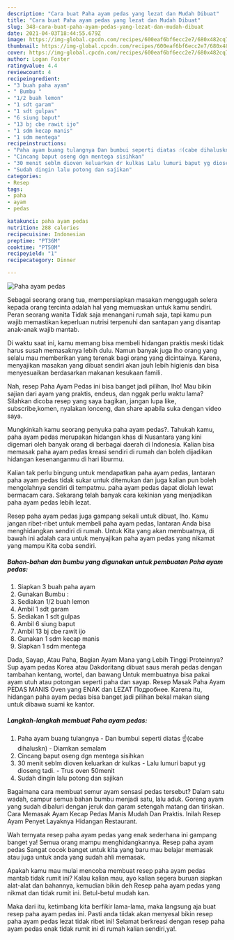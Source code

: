 ```yaml
---
description: "Cara buat Paha ayam pedas yang lezat dan Mudah Dibuat"
title: "Cara buat Paha ayam pedas yang lezat dan Mudah Dibuat"
slug: 348-cara-buat-paha-ayam-pedas-yang-lezat-dan-mudah-dibuat
date: 2021-04-03T18:44:55.679Z
image: https://img-global.cpcdn.com/recipes/600eaf6bf6ecc2e7/680x482cq70/paha-ayam-pedas-foto-resep-utama.jpg
thumbnail: https://img-global.cpcdn.com/recipes/600eaf6bf6ecc2e7/680x482cq70/paha-ayam-pedas-foto-resep-utama.jpg
cover: https://img-global.cpcdn.com/recipes/600eaf6bf6ecc2e7/680x482cq70/paha-ayam-pedas-foto-resep-utama.jpg
author: Logan Foster
ratingvalue: 4.4
reviewcount: 4
recipeingredient:
- "3 buah paha ayam"
- " Bumbu "
- "1/2 buah lemon"
- "1 sdt garam"
- "1 sdt gulpas"
- "6 siung baput"
- "13 bj cbe rawit ijo"
- "1 sdm kecap manis"
- "1 sdm mentega"
recipeinstructions:
- "Paha ayam buang tulangnya Dan bumbui seperti diatas ☝(cabe dihaluskn) Diamkan semalam"
- "Cincang baput oseng dgn mentega sisihkan"
- "30 menit seblm dioven keluarkan dr kulkas Lalu lumuri baput yg dioseng tadi. Trus oven 50menit"
- "Sudah dingin lalu potong dan sajikan"
categories:
- Resep
tags:
- paha
- ayam
- pedas

katakunci: paha ayam pedas 
nutrition: 288 calories
recipecuisine: Indonesian
preptime: "PT36M"
cooktime: "PT50M"
recipeyield: "1"
recipecategory: Dinner

---
```



![Paha ayam pedas](https://img-global.cpcdn.com/recipes/600eaf6bf6ecc2e7/680x482cq70/paha-ayam-pedas-foto-resep-utama.jpg)

Sebagai seorang orang tua, mempersiapkan masakan menggugah selera kepada orang tercinta adalah hal yang memuaskan untuk kamu sendiri. Peran seorang  wanita Tidak saja menangani rumah saja, tapi kamu pun wajib memastikan keperluan nutrisi terpenuhi dan santapan yang disantap anak-anak wajib mantab.

Di waktu  saat ini, kamu memang bisa membeli hidangan praktis meski tidak harus susah memasaknya lebih dulu. Namun banyak juga lho orang yang selalu mau memberikan yang terenak bagi orang yang dicintainya. Karena, menyajikan masakan yang dibuat sendiri akan jauh lebih higienis dan bisa menyesuaikan berdasarkan makanan kesukaan famili. 

Nah, resep Paha Ayam Pedas ini bisa banget jadi pilihan, lho! Mau bikin sajian dari ayam yang praktis, endeus, dan nggak perlu waktu lama? Silahkan dicoba resep yang saya bagikan, jangan lupa like, subscribe,komen, nyalakan lonceng, dan share apabila suka dengan video saya.

Mungkinkah kamu seorang penyuka paha ayam pedas?. Tahukah kamu, paha ayam pedas merupakan hidangan khas di Nusantara yang kini digemari oleh banyak orang di berbagai daerah di Indonesia. Kalian bisa memasak paha ayam pedas kreasi sendiri di rumah dan boleh dijadikan hidangan kesenanganmu di hari liburmu.

Kalian tak perlu bingung untuk mendapatkan paha ayam pedas, lantaran paha ayam pedas tidak sukar untuk ditemukan dan juga kalian pun boleh mengolahnya sendiri di tempatmu. paha ayam pedas dapat diolah lewat bermacam cara. Sekarang telah banyak cara kekinian yang menjadikan paha ayam pedas lebih lezat.

Resep paha ayam pedas juga gampang sekali untuk dibuat, lho. Kamu jangan ribet-ribet untuk membeli paha ayam pedas, lantaran Anda bisa menghidangkan sendiri di rumah. Untuk Kita yang akan membuatnya, di bawah ini adalah cara untuk menyajikan paha ayam pedas yang nikamat yang mampu Kita coba sendiri.

<!--inarticleads1-->

##### Bahan-bahan dan bumbu yang digunakan untuk pembuatan Paha ayam pedas:

1. Siapkan 3 buah paha ayam
1. Gunakan  Bumbu :
1. Sediakan 1/2 buah lemon
1. Ambil 1 sdt garam
1. Sediakan 1 sdt gulpas
1. Ambil 6 siung baput
1. Ambil 13 bj cbe rawit ijo
1. Gunakan 1 sdm kecap manis
1. Siapkan 1 sdm mentega


Dada, Sayap, Atau Paha, Bagian Ayam Mana yang Lebih Tinggi Proteinnya? Sup ayam pedas Korea atau Dakdoritang dibuat saus merah pedas dengan tambahan kentang, wortel, dan bawang Untuk membuatnya bisa pakai ayam utuh atau potongan seperti paha dan sayap. Resep Masak Paha Ayam PEDAS MANIS Oven yang ENAK dan LEZAT Подробнее. Karena itu, hidangan paha ayam pedas bisa banget jadi pilihan bekal makan siang untuk dibawa suami ke kantor. 

<!--inarticleads2-->

##### Langkah-langkah membuat Paha ayam pedas:

1. Paha ayam buang tulangnya - Dan bumbui seperti diatas ☝(cabe dihaluskn) - Diamkan semalam
1. Cincang baput oseng dgn mentega sisihkan
1. 30 menit seblm dioven keluarkan dr kulkas - Lalu lumuri baput yg dioseng tadi. - Trus oven 50menit
1. Sudah dingin lalu potong dan sajikan


Bagaimana cara membuat semur ayam sensasi pedas tersebut? Dalam satu wadah, campur semua bahan bumbu menjadi satu, lalu aduk. Goreng ayam yang sudah dibaluri dengan jeruk dan garam setengah matang dan tiriskan. Cara Memasak Ayam Kecap Pedas Manis Mudah Dan Praktis. Inilah Resep Ayam Penyet Layaknya Hidangan Restaurant. 

Wah ternyata resep paha ayam pedas yang enak sederhana ini gampang banget ya! Semua orang mampu menghidangkannya. Resep paha ayam pedas Sangat cocok banget untuk kita yang baru mau belajar memasak atau juga untuk anda yang sudah ahli memasak.

Apakah kamu mau mulai mencoba membuat resep paha ayam pedas mantab tidak rumit ini? Kalau kalian mau, ayo kalian segera buruan siapkan alat-alat dan bahannya, kemudian bikin deh Resep paha ayam pedas yang nikmat dan tidak rumit ini. Betul-betul mudah kan. 

Maka dari itu, ketimbang kita berfikir lama-lama, maka langsung aja buat resep paha ayam pedas ini. Pasti anda tiidak akan menyesal bikin resep paha ayam pedas lezat tidak ribet ini! Selamat berkreasi dengan resep paha ayam pedas enak tidak rumit ini di rumah kalian sendiri,ya!.

